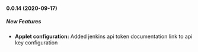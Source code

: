 #### 0.0.14 (2020-09-17)

##### New Features

* **Applet configuration:**  Added jenkins api token documentation link to api key configuration